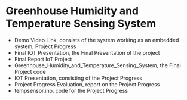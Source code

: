 # Greenhouse Humidity and Temperature Sensing System 

- Demo Video Link, consists of the system working as an embedded system, Project Progress<br> 
- Final IOT Presentation, the Final Presentation of the project<br>
- Final Report IoT Project<br>
- Greenhouse_Humidity_and_Temperature_Sensing_System, the Final Project code<br> 
- IOT Presentation, consisting of the Project Progress<br> 
- Project Progress Evaluation, report on the Project Progress<br> 
- tempsensor.ino, code for the Project Progress

